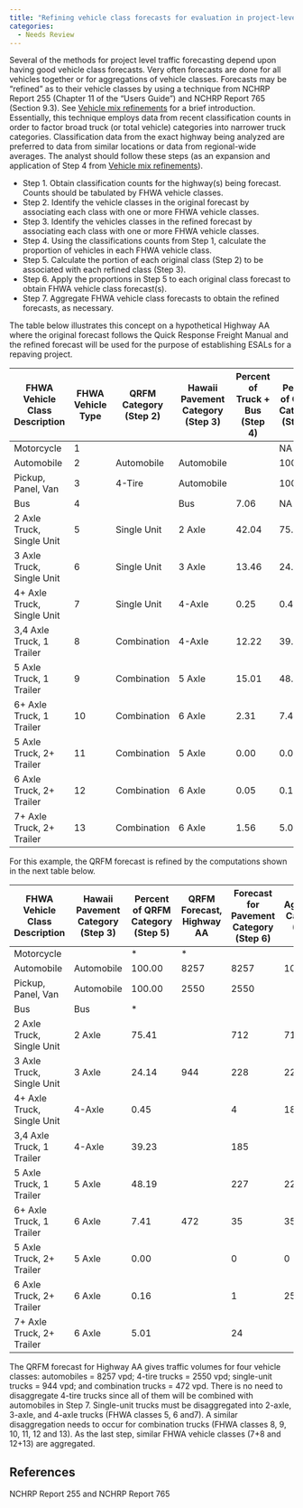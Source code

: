 ```yaml
---
title: "Refining vehicle class forecasts for evaluation in project-level traffic forecasting"
categories:
  - Needs Review
---
```


Several of the methods for project level traffic forecasting depend upon having good vehicle class forecasts. Very often forecasts are done for all vehicles together or for aggregations of vehicle classes. Forecasts may be “refined” as to their vehicle classes by using a technique from NCHRP Report 255 (Chapter 11 of the “Users Guide”) and NCHRP Report 765 (Section 9.3). See [Vehicle mix refinements](Vehicle_mix_refinements_in_project_level_traffic_forecasting) for a brief introduction. Essentially, this technique employs data from recent classification counts in order to factor broad truck (or total vehicle) categories into narrower truck categories. Classification data from the exact highway being analyzed are preferred to data from similar locations or data from regional-wide averages. The analyst should follow these steps (as an expansion and application of Step 4 from [Vehicle mix refinements](Vehicle_mix_refinements_in_project_level_traffic_forecasting)).

-   Step 1. Obtain classification counts for the highway(s) being forecast. Counts should be tabulated by FHWA vehicle classes.
-   Step 2. Identify the vehicle classes in the original forecast by associating each class with one or more FHWA vehicle classes.
-   Step 3. Identify the vehicles classes in the refined forecast by associating each class with one or more FHWA vehicle classes.
-   Step 4. Using the classifications counts from Step 1, calculate the proportion of vehicles in each FHWA vehicle class.
-   Step 5. Calculate the portion of each original class (Step 2) to be associated with each refined class (Step 3).
-   Step 6. Apply the proportions in Step 5 to each original class forecast to obtain FHWA vehicle class forecast(s).
-   Step 7. Aggregate FHWA vehicle class forecasts to obtain the refined forecasts, as necessary.

The table below illustrates this concept on a hypothetical Highway AA where the original forecast follows the Quick Response Freight Manual and the refined forecast will be used for the purpose of establishing ESALs for a repaving project.

| FHWA Vehicle Class Description | FHWA Vehicle Type | QRFM Category (Step 2) | Hawaii Pavement Category (Step 3) | Percent of Truck + Bus (Step 4) | Percent of QRFM Category (Step 5) |
|--------------------------------|-------------------|------------------------|-----------------------------------|---------------------------------|-----------------------------------|
| Motorcycle                     | 1                 |                        |                                   |                                 | NA                                |
| Automobile                     | 2                 | Automobile             | Automobile                        |                                 | 100.00                            |
| Pickup, Panel, Van             | 3                 | 4-Tire                 | Automobile                        |                                 | 100.00                            |
| Bus                            | 4                 |                        | Bus                               | 7.06                             | NA                                |
| 2 Axle Truck, Single Unit      | 5                 | Single Unit            | 2 Axle                            | 42.04                           | 75.41                             |
| 3 Axle Truck, Single Unit      | 6                 | Single Unit            | 3 Axle                            | 13.46                           | 24.14                             |
| 4+ Axle Truck, Single Unit     | 7                 | Single Unit            | 4-Axle                            | 0.25                            | 0.45                              |
| 3,4 Axle Truck, 1 Trailer      | 8                 | Combination            | 4-Axle                            | 12.22                          | 39.23                             |
| 5 Axle Truck, 1 Trailer        | 9                 | Combination            | 5 Axle                            | 15.01                          | 48.19                             |
| 6+ Axle Truck, 1 Trailer       | 10                | Combination            | 6 Axle                            | 2.31                            | 7.41                              |
| 5 Axle Truck, 2+ Trailer       | 11                | Combination            | 5 Axle                            | 0.00                            | 0.00                              |
| 6 Axle Truck, 2+ Trailer       | 12                | Combination            | 6 Axle                            | 0.05                            | 0.16                              |
| 7+ Axle Truck, 2+ Trailer      | 13                | Combination            | 6 Axle                            | 1.56                            | 5.01                              |

For this example, the QRFM forecast is refined by the computations shown in the next table below.

| FHWA Vehicle Class Description | Hawaii Pavement Category (Step 3) | Percent of QRFM Category (Step 5) | QRFM Forecast, Highway AA | Forecast for Pavement Category (Step 6) | Aggregated Categories (Step 7) |
|--------------------------------|-----------------------------------|-----------------------------------|---------------------------|-----------------------------------------|--------------------------------|
| Motorcycle                     |                                   | \*                                | \*                        |                                         |                                |
| Automobile                     | Automobile                        | 100.00                            | 8257                      | 8257                                    | 10807                          |
| Pickup, Panel, Van             | Automobile                        | 100.00                            | 2550                      | 2550                                    |                                |
| Bus                            | Bus                               | \*                                |                           |                                         |                                |
| 2 Axle Truck, Single Unit      | 2 Axle                            | 75.41                             |                           | 712                                     | 712                            |
| 3 Axle Truck, Single Unit      | 3 Axle                            | 24.14                             | 944                       | 228                                     | 228                            |
| 4+ Axle Truck, Single Unit     | 4-Axle                            | 0.45                              |                           | 4                                         | 189                            |
| 3,4 Axle Truck, 1 Trailer      | 4-Axle                            | 39.23                             |                           | 185                                     |                                |
| 5 Axle Truck, 1 Trailer        | 5 Axle                            | 48.19                             |                           | 227                                     | 227                            |
| 6+ Axle Truck, 1 Trailer       | 6 Axle                            | 7.41                              | 472                       | 35                                      | 35                             |
| 5 Axle Truck, 2+ Trailer       | 5 Axle                            | 0.00                              |                           | 0                                       | 0                              |
| 6 Axle Truck, 2+ Trailer       | 6 Axle                            | 0.16                              |                           | 1                                       | 25                             |
| 7+ Axle Truck, 2+ Trailer      | 6 Axle                            | 5.01                              |                           | 24                                      |                                |

The QRFM forecast for Highway AA gives traffic volumes for four vehicle classes: automobiles = 8257 vpd; 4-tire trucks = 2550 vpd; single-unit trucks = 944 vpd; and combination trucks = 472 vpd. There is no need to disaggregate 4-tire trucks since all of them will be combined with automobiles in Step 7. Single-unit trucks must be disaggregated into 2-axle, 3-axle, and 4-axle trucks (FHWA classes 5, 6 and7). A similar disaggregation needs to occur for combination trucks (FHWA classes 8, 9, 10, 11, 12 and 13). As the last step, similar FHWA vehicle classes (7+8 and 12+13) are aggregated.

References
----------

NCHRP Report 255 and NCHRP Report 765

